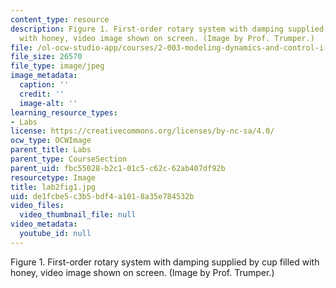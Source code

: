 ```yaml
---
content_type: resource
description: Figure 1. First-order rotary system with damping supplied by cup filled
  with honey, video image shown on screen. (Image by Prof. Trumper.)
file: /ol-ocw-studio-app/courses/2-003-modeling-dynamics-and-control-i-spring-2005/de1fcbe5c3b5bdf4a1018a35e784532b_lab2fig1.jpg
file_size: 26570
file_type: image/jpeg
image_metadata:
  caption: ''
  credit: ''
  image-alt: ''
learning_resource_types:
- Labs
license: https://creativecommons.org/licenses/by-nc-sa/4.0/
ocw_type: OCWImage
parent_title: Labs
parent_type: CourseSection
parent_uid: fbc55028-b2c1-01c5-c62c-62ab407df92b
resourcetype: Image
title: lab2fig1.jpg
uid: de1fcbe5-c3b5-bdf4-a101-8a35e784532b
video_files:
  video_thumbnail_file: null
video_metadata:
  youtube_id: null
---
```

Figure 1. First-order rotary system with damping supplied by cup filled with honey, video image shown on screen. (Image by Prof. Trumper.)